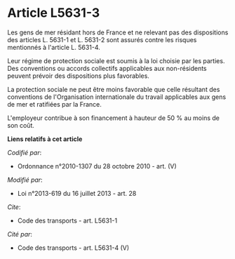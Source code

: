 # Article L5631-3

Les gens de mer résidant hors de France et ne relevant pas des dispositions des articles L. 5631-1 et L. 5631-2 sont assurés
contre les risques mentionnés à l'article L. 5631-4. 

Leur régime de protection sociale est soumis à la loi choisie par les parties. Des conventions ou accords collectifs
applicables aux non-résidents peuvent prévoir des dispositions plus favorables. 

La protection sociale ne peut être moins favorable que celle résultant des conventions de l'Organisation internationale du
travail applicables aux gens de mer et ratifiées par la France. 

L'employeur contribue à son financement à hauteur de 50 % au moins de son coût.

**Liens relatifs à cet article**

_Codifié par_:

  - Ordonnance n°2010-1307 du 28 octobre 2010 - art. (V)

_Modifié par_:

  - Loi n°2013-619 du 16 juillet 2013 - art. 28

_Cite_:

  - Code des transports - art. L5631-1

_Cité par_:

  - Code des transports - art. L5631-4 (V)
